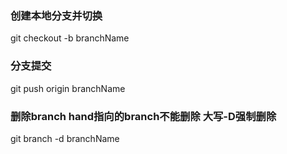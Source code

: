 ### 创建本地分支并切换
git checkout -b branchName
### 分支提交
git push origin branchName
### 删除branch   hand指向的branch不能删除 大写-D强制删除
git branch -d branchName
